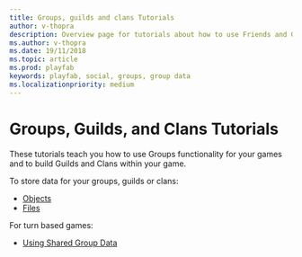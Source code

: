 ```yaml
---
title: Groups, guilds and clans Tutorials
author: v-thopra
description: Overview page for tutorials about how to use Friends and Groups.
ms.author: v-thopra
ms.date: 19/11/2018
ms.topic: article
ms.prod: playfab
keywords: playfab, social, groups, group data
ms.localizationpriority: medium
---
```


# Groups, Guilds, and Clans Tutorials

These tutorials teach you how to use Groups functionality for your games and to build Guilds and Clans within your game.

To store data for your groups, guilds or clans:
- [Objects](../../data/playerdata/entity-objects.md) 
- [Files](../../data/playerdata/entity-files.md)

For turn based games:
- [Using Shared Group Data](using-shared-group-data.md)